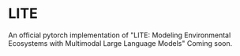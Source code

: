 # LITE
An official pytorch implementation of "LITE: Modeling Environmental Ecosystems with Multimodal Large Language Models"
Coming soon.
